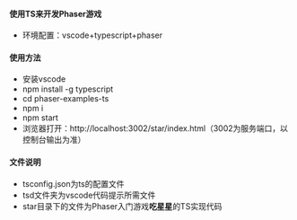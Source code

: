 #### 使用TS来开发Phaser游戏
+ 环境配置：vscode+typescript+phaser
#### 使用方法
+ 安装vscode
+ npm install -g typescript
+ cd phaser-examples-ts
+ npm i
+ npm start
+ 浏览器打开：http://localhost:3002/star/index.html（3002为服务端口，以控制台输出为准）
#### 文件说明
+ tsconfig.json为ts的配置文件
+ tsd文件夹为vscode代码提示所需文件
+ star目录下的文件为Phaser入门游戏**吃星星**的TS实现代码